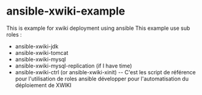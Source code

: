 # ansible-xwiki-example
This is  example for xwiki deployment using ansible
This example use sub roles :
- ansible-xwiki-jdk 
- ansible-xwiki-tomcat
- ansible-xwiki-mysql
- ansible-xwiki-mysql-replication (if I have time)
- ansible-xwiki-ctrl (or ansible-xwiki-xinit)
--
C'est les script de référence pour l'utilisation de roles ansible développer pour l'automatisation du déploiement de XWIKI
